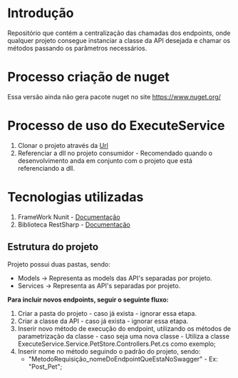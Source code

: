 # Introdução
Repositório que contém a centralização das chamadas dos endpoints, onde qualquer projeto consegue instanciar a classe da API desejada e chamar os métodos passando os parâmetros necessários.
 
# Processo criação de nuget
Essa versão ainda não gera pacote nuget no site https://www.nuget.org/

# Processo de uso do ExecuteService
 1. Clonar o projeto através da [Url](https://github.com/cremope/ExecuteService.git)
 2. Referenciar a dll no projeto consumidor - Recomendado quando o desenvolvimento anda em conjunto com o projeto que está referenciando a dll.

# Tecnologias utilizadas
1. FrameWork Nunit - [Documentação](https://nunit.org/)
2. Biblioteca RestSharp - [Documentação](https://restsharp.dev/)

## Estrutura do projeto
Projeto possui duas pastas, sendo:

- Models -> Representa as models das API's separadas por projeto.
- Services -> Representa as API's separadas por projeto.

**Para incluir novos endpoints, seguir o seguinte fluxo:** 
	
 1. Criar a pasta do projeto - caso já exista - ignorar essa etapa.
 2. Criar a classe da API - caso já exista - ignorar essa etapa.
 3. Inserir novo método de execução do endpoint, utilizando os métodos de parametrização da classe - caso seja uma nova classe - Utiliza a classe ExecuteService.Service.PetStore.Controllers.Pet.cs como exemplo;
 4. Inserir nome no método seguindo o padrão do projeto, sendo:
	 - "MetodoRequisição_nomeDoEndpointQueEstaNoSwagger" - Ex: "Post_Pet";
